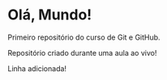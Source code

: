 # Olá, Mundo!
 Primeiro repositório do curso de Git e GitHub.

 Repositório criado durante uma aula ao vivo!
 
 Linha adicionada!
